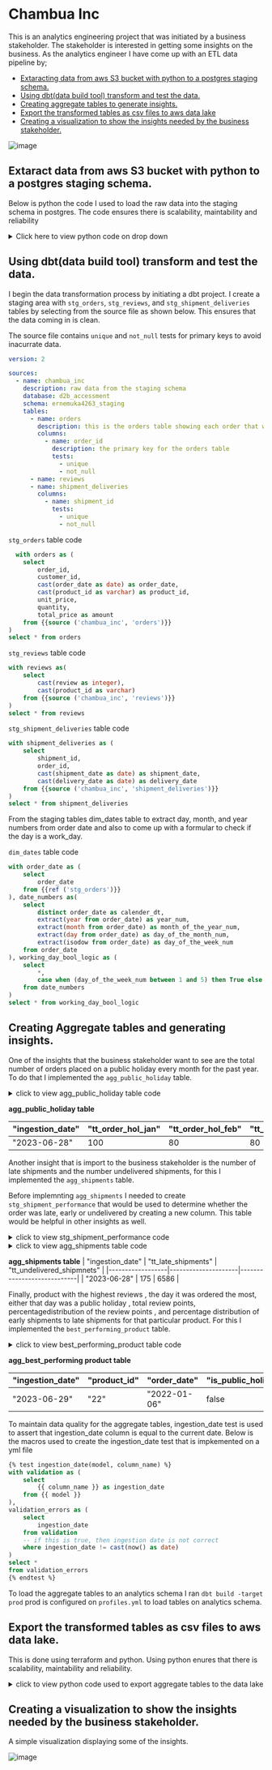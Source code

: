 # Chambua Inc

This is an analytics engineering project that was initiated by a business stakeholder. The stakeholder is interested in getting some insights on the business. As the analytics engineer I have come up with an ETL data pipeline by;

- [Extaracting data from aws S3 bucket with python to a postgres staging schema.](https://github.com/mukaruernest/data2bots/blob/main/README.md#extaract-data-from-aws-s3-bucket-with-python-to-a-postgres-staging-schema)
- [Using dbt(data build tool) transform and test the data.](https://github.com/mukaruernest/data2bots/blob/main/README.md#using-dbtdata-build-tool-transform-and-test-the-data)
- [Creating aggregate tables to generate insights.](https://github.com/mukaruernest/data2bots/blob/main/README.md#creating-aggregate-tables-and-generating-insights)
- [Export the transformed tables as csv files to aws data lake](https://github.com/mukaruernest/data2bots/blob/main/README.md#export-the-transformed-tables-as-csv-files-to-aws-data-lake)
- [Creating a visualization to show the insights needed by the business stakeholder.](https://github.com/mukaruernest/data2bots/blob/main/README.md#creating-a-visualization-to-show-the-insights-needed-by-the-business-stakeholder)

![image](https://github.com/mukaruernest/data2bots/assets/10958742/44e3ba2a-1888-4a7f-81a9-5b296fc8a266)


## Extaract data from aws S3 bucket with python to a postgres staging schema.

Below is python the code I used to load the raw data into the staging schema in postgres. The code ensures there is scalability, maintability and reliability
<details>
  <summary>Click here to view python code on drop down</summary>
  
```python
# Code to extract data from s3 bucket to postgres. 
import boto3
import psycopg2
import pandas as pd
import os

from botocore import UNSIGNED
from botocore.client import Config
from config import host, port, username, password
s3 = boto3.client('s3', config=Config(signature_version=UNSIGNED))
bucket_name = "d2b-internal-assessment-bucket"
response = s3.list_objects(Bucket=bucket_name, Prefix="orders_data")

file_names = ['orders', 'reviews','shipment_deliveries']
prefix="orders_data"
chambua = {}
for file_name in file_names:
  s3.download_file(bucket_name, f"{prefix}/{file_name}.csv", f"{file_name}.csv")
  chambua[file_name] = pd.read_csv(f"{file_name}.csv")

for table in file_names:
  dataframe = chambua[table]
  table_name = table
  column_names = dataframe.columns
  replacements = {
  "object": "VARCHAR",
  "int64": "INTEGER",
  "float64": "NUMERIC",
  "bool": "BOOLEAN",
  "datetime64[ns]": "TIMESTAMP",
  "datetime64[ns, UTC]": "TIMESTAMP WITH TIME ZONE",
  "timedelta64[ns]": "INTERVAL",
  "category": "VARCHAR",
  "UInt8": "SMALLINT",
  "UInt16": "SMALLINT",
  "UInt32": "INTEGER",
  "UInt64": "BIGINT",
  "Int8": "SMALLINT",
  "Int16": "SMALLINT",
  "Int32": "INTEGER",
  "Int64": "BIGINT",
  "float16": "NUMERIC",
  "float32": "NUMERIC",
  "float64": "NUMERIC",
  "bool_": "BOOLEAN",
  "datetime64": "TIMESTAMP",
  "timedelta64": "INTERVAL"
  }

  col_str = ", ".join(["{} {}".format(n, d) for (n, d) in zip(dataframe.columns, dataframe.dtypes.replace(replacements))])

  # Connect to the PostgreSQL database
  connection = psycopg2.connect(
  host= host,
  port=	port,
  user=username,
  password=password,
  database="d2b_accessment",
  )
  cursor = connection.cursor()
  schema_name="ernemuka4263_staging"
  # drop table with the same name
  cursor.execute(f"drop table if exists {schema_name}.{table_name}")
  #create table
  cursor.execute(f"create table {schema_name}.{table_name} ({col_str})")
  #open file in memory
  dataframe.to_csv(table, header=column_names, index=False, encoding='utf-8')
  #opn csv and save it as an object
  chambua_data = open(table)

  SQL_QUERY = """
  COPY {0} FROM STDIN WITH
  CSV
  HEADER
  DELIMITER ','
  """

  cursor.copy_expert(SQL_QUERY.format(f"{schema_name}.{table_name}"), chambua_data)

  connection.commit()
  connection.close()
```

</details>

## Using dbt(data build tool) transform and test the data.

I begin the data transformation process by initiating a dbt project. I create a staging area with `stg_orders`, `stg_reviews`, and `stg_shipment_deliveries` tables by selecting from the source file as shown below. This ensures that the data coming in is clean.

The source file contains `unique` and `not_null` tests for primary keys to avoid inacurrate data. 
  
```yml
version: 2

sources: 
  - name: chambua_inc
    description: raw data from the staging schema
    database: d2b_accessment  
    schema: ernemuka4263_staging  
    tables:
      - name: orders
        description: this is the orders table showing each order that was made.
        columns:
          - name: order_id
            description: the primary key for the orders table
            tests:
              - unique
              - not_null
      - name: reviews
      - name: shipment_deliveries
        columns:
          - name: shipment_id 
            tests:
              - unique
              - not_null
```

`stg_orders` table code
  
```SQL
  with orders as (
    select 
        order_id,
        customer_id,
        cast(order_date as date) as order_date,
        cast(product_id as varchar) as product_id,
        unit_price,
        quantity,
        total_price as amount
    from {{source ('chambua_inc', 'orders')}}
)
select * from orders
```

`stg_reviews` table code
  
```SQL
with reviews as(
    select 
        cast(review as integer),
        cast(product_id as varchar)
    from {{source ('chambua_inc', 'reviews')}}
)
select * from reviews
```

`stg_shipment_deliveries` table code
  
```SQL
with shipment_deliveries as (
    select 
        shipment_id,
        order_id,
        cast(shipment_date as date) as shipment_date,
        cast(delivery_date as date) as delivery_date
    from {{source ('chambua_inc', 'shipment_deliveries')}}
)
select * from shipment_deliveries
```

From the staging tables dim_dates table to extract day, month, and year numbers from order date and also to come up with a formular to check if the day is a work_day.

`dim_dates` table code  

```SQL
with order_date as (
    select
        order_date
    from {{ref ('stg_orders')}}
), date_numbers as(
    select
        distinct order_date as calender_dt,
        extract(year from order_date) as year_num,
        extract(month from order_date) as month_of_the_year_num,
        extract(day from order_date) as day_of_the_month_num,
        extract(isodow from order_date) as day_of_the_week_num
    from order_date
), working_day_bool_logic as (
    select
        *,
        case when (day_of_the_week_num between 1 and 5) then True else False end as work_day
    from date_numbers
)
select * from working_day_bool_logic
```

## Creating Aggregate tables and generating insights.

One of the insights that the business stakeholder want to see are the total number of orders placed on a public holiday every month for the past year. To do that I implemented the `agg_public_holiday` table.

<details>
  <summary>click to view agg_public_holiday table code</summary>
	
```sql
with orders as (
	select
		extract(month from order_date) as month_of_the_year_num,
		extract(isodow from order_date) as day_of_the_week_num,
		count(order_id) as total_orders
	from {{ref ('stg_orders')}}
	group by 1,2
),dim_dates as(
	select * from {{ref ('dim_dates')}}
), total_orders as (
    select 
        cast(now() as date) as ingestion_date,
        o.month_of_the_year_num,
        o.day_of_the_week_num,
        count(total_orders) as total_order
    from orders o
    left join dim_dates as d on d.month_of_the_year_num = (o.month_of_the_year_num)
    where (d.work_day = False) and (o.day_of_the_week_num between 1 and 5)
    group by 1,2,3
)
select 
ingestion_date,
sum(case when month_of_the_year_num = 1 then total_order end ) as tt_order_hol_jan,
sum(case when month_of_the_year_num = 2 then total_order end ) as tt_order_hol_feb,
sum(case when month_of_the_year_num = 3 then total_order end ) as tt_order_hol_mar,
sum(case when month_of_the_year_num = 4 then total_order end ) as tt_order_hol_apr,
sum(case when month_of_the_year_num = 5 then total_order end ) as tt_order_hol_may,
sum(case when month_of_the_year_num = 6 then total_order end ) as tt_order_hol_jun,
sum(case when month_of_the_year_num = 7 then total_order end ) as tt_order_hol_jul,
sum(case when month_of_the_year_num = 8 then total_order end ) as tt_order_hol_aug,
sum(case when month_of_the_year_num = 9 then total_order end )as tt_order_hol_sep,
sum(case when month_of_the_year_num = 10 then total_order end)  as tt_order_hol_oct,
sum(case when month_of_the_year_num = 11 then total_order end)  as tt_order_hol_nov,
sum(case when month_of_the_year_num = 12 then total_order end ) as tt_order_hol_dec
from total_orders
group by 1

```
</details>

**agg_public_holiday table**

| "ingestion_date" | "tt_order_hol_jan" | "tt_order_hol_feb" | "tt_order_hol_mar" | "tt_order_hol_apr" | "tt_order_hol_may" | "tt_order_hol_jun" | "tt_order_hol_jul" | "tt_order_hol_aug" | "tt_order_hol_sep" | "tt_order_hol_oct" | "tt_order_hol_nov" | "tt_order_hol_dec" |
|------------------|--------------------|--------------------|--------------------|--------------------|--------------------|--------------------|--------------------|--------------------|--------------------|--------------------|--------------------|--------------------|
| "2023-06-28"     | 100                | 80                 | 80                 | 85                 | 95                 | 80                 | 95                 | 85                 | 50                 | 50                 | 40                 | 40                 |

Another insight that is import to the business stakeholder is the number of late shipments and the number undelivered shipments, for this I implemented the `agg_shipments` table.


Before implemnting `agg_shipments` I needed to create `stg_shipment_performance` that would be used to determine whether the order was late, early or undelivered by creating a new column. This table would be helpful in other insights as well.

<details>
  <summary>click to view stg_shipment_performance code</summary>

 ```sql
with orders as (
    select * from {{ref ('stg_orders')}}
), shipments as (
    select * from {{ref ('stg_shipments_deliveries')}}
),
date_difference as (	
	select 
		sd.*,
		o.order_date,
        product_id,
		(sd.shipment_date - o.order_date) as late_delivery_date_difference,
		cast('2022-09-06' as date) -  o.order_date as undelivered_date_difference
	from shipments sd
	left join orders o on o.order_id = sd.order_id
)
select 
    order_id,
    product_id,
    case 
        when (late_delivery_date_difference >= 6) and (delivery_date is null) then 'late' 
        when (late_delivery_date_difference < 6) and (delivery_date is not null) then 'early'
        when (delivery_date is null and shipment_date is null) and (undelivered_date_difference > 15) then 'undelivered'
    end as late_early_undelivered
from date_difference

```
	
```sql
with shipment_performance as (
	select * from {{ref ('stg_shipment_performance')}}
)
select 
	cast(now() as date) as ingestion_date,
	count(case when late_early_undelivered = 'late' then True end) as tt_late_shipments,
	count(case when late_early_undelivered = 'undelivered' then True end) as tt_undelivered_shipmnets
from shipment_performance
```
</details>

<details>
  <summary>click to view agg_shipments table code</summary>	
	
```sql
with shipment_performance as (
	select * from {{ref ('stg_shipment_performance')}}
)
select 
	cast(now() as date) as ingestion_date,
	count(case when late_early_undelivered = 'late' then True end) as tt_late_shipments,
	count(case when late_early_undelivered = 'undelivered' then True end) as tt_undelivered_shipmnets
from shipment_performance
```
</details>

**agg_shipments table**
| "ingestion_date" | "tt_late_shipments" | "tt_undelivered_shipmnets" |
|------------------|---------------------|----------------------------|
| "2023-06-28"     | 175                 | 6586                       |


Finally, product with the highest reviews , the day it was ordered the most, either that day was a public holiday , total review points, percentagedistribution of the review points , and percentage distribution of early shipments to late shipments for that particular product. For this I implemented the `best_performing_product` table.

<details>
  <summary>click to view best_performing_product table code</summary>

```sql
with 
orders as (
	select * from {{ref ('stg_orders')}}
),
reviews as (
	select * from {{ref ('stg_reviews')}}
),
dim_dates as (
	select * from {{ref ('dim_dates')}} 
),
shipments_performance as (
	select 
		*
	from {{ref ('stg_shipment_performance')}}
)
,total_reviews as(
	select 
		product_id, 
		sum(review) as total_reviews, 
		rank() over(order by sum(review) desc ) as ranking
	from reviews
	group by 1	 
 ),get_orders as (
	select 
		o.product_id,
		o.order_date,
		tr.total_reviews,
		count(o.order_id) as order_count,
		rank() over(order by count(o.order_id) desc) as ranking
	from orders o
	left join total_reviews tr on tr.product_id = o.product_id
	where tr.ranking = 1
	group by 1,2,3
 ), get_late_and_early as (
	select 
		g.*,
		count(case when late_early_undelivered = 'late' then true end) as count_late,
		count(case when late_early_undelivered = 'early' then true end) as count_early
	from get_orders g
	left join shipments_performance sp on sp.product_id = g.product_id
	where ranking = 1
	group by 1,2,3,4,5
 ), total_product_reviews as (
	select	
		gle.product_id,
		sum(review) as total_product_reviews
	from reviews as r
	left join orders as o on r.product_id = o.product_id
	left join get_late_and_early as gle on gle.order_date = o.order_date
	where o.product_id = gle.product_id and o.order_date = gle.order_date
	group by 1
 ), base_table as (
	select 
	gle.*,
	total_product_reviews
	from get_late_and_early gle
	left join total_product_reviews as tpr on tpr.product_id = gle.product_id
 ), is_public_holiday as (
	select
		product_id,
		order_date,
		case when (day_of_the_week_num between 1 and 5) and work_day = false then True else False end as is_public_holiday,
		total_reviews,
		(total_reviews * 100) / (total_reviews + total_product_reviews) as pct_dist_ttl_review_points,
		(count_early * 100) / (count_early + count_late) as pct_dist_early_to_late_shipments
	from base_table bs 
	left join dim_dates as d on d.calender_dt = bs.order_date
 )
 select* from is_public_holiday	

```	
</details>

**agg_best_performing product table**

| "ingestion_date" | "product_id" | "order_date" | "is_public_holiday" | "total_reviews" | "pct_dist_ttl_review_points" | "pct_dist_early_to_late_shipments" |
|------------------|--------------|--------------|---------------------|-----------------|------------------------------|------------------------------------|
| "2023-06-29"     | "22"         | "2022-01-06" | false               | 967             | 20                           | 93                                 |

To maintain data quality for the aggregate tables, ingestion_date test is used to assert that ingestion_date column is equal to the current date. Below is the macros used to create the ingestion_date test that is impkemented on a yml file
```sql
{% test ingestion_date(model, column_name) %}
with validation as (
    select
        {{ column_name }} as ingestion_date
    from {{ model }}
),
validation_errors as (
    select
        ingestion_date
    from validation
    -- if this is true, then ingestion date is not correct
    where ingestion_date != cast(now() as date)
)
select *
from validation_errors
{% endtest %}
```

To load the aggregate tables to an analytics schema I ran `dbt build -target prod` prod is configured on `profiles.yml` to load tables on analytics schema.

## Export the transformed tables as csv files to aws data lake.

This is done using terraform and python. Using python enures that there is scalability, maintability and reliability.

<details>
  <summary>click to view python code used to export aggregate tables to the data lake</summary>
	
```python
from python_terraform import Terraform
# import provider configurations
from config import aws_region, host, port, username, password
# Initialize Terraform configuration
tf = Terraform(working_dir='../chambua_inc')

# Define the table names
aggregates = ["agg_shipments", "agg_public_holiday", "agg_performing_product"]
version = ">= 1.19.0"
source = "cyrilgdn/postgresql"

# Define the Terraform configuration dynamically
configuration = f'''
terraform {{
  required_providers {{
    postgresql = {{
      version = "{version}"
      source  = "{source}"
    }}
  }}
}}
provider "aws" {{
  region = "{aws_region}"
}}

provider "postgresql" {{
  host     = "{host}"
  port     = {port}
  username = "{username}"
  password = "{password}"
}}

resource "aws_s3_bucket" "export_bucket" {{
  bucket = "your-export-bucket-name"
  acl    = "public-read"  # Adjust the ACL as per your requirements
}}

'''

# Generate the "data postgresql_table" blocks dynamically
for aggregate in aggregates:
    configuration += f'''
data "postgresql_table" "{aggregate}" {{
  schema = ""ernemuka4263_staging""
  name   = "{aggregate}"
}}
'''

# Generate the "resource aws_s3_bucket_object" blocks dynamically
for aggregate in aggregates:
    configuration += f'''
resource "aws_s3_bucket_object" "{aggregate}_export" {{
  bucket = aws_s3_bucket.export_bucket.id
  key    = "analytics_export/ernemuka4263/{aggregate}_export.csv"
  source = data.postgresql_table.{aggregate}.query_export_csv
}}
'''
# Load and apply the Terraform configuration
# tf.load_config(configuration)
tf.init()
tf.init()
tf.apply(skip_plan=True)
```
</details>

## Creating a visualization to show the insights needed by the business stakeholder.

A simple visualization displaying some of the insights.

![image](https://github.com/mukaruernest/data2bots/assets/10958742/db7c911d-7baf-4037-9e62-b1009e07c219)




